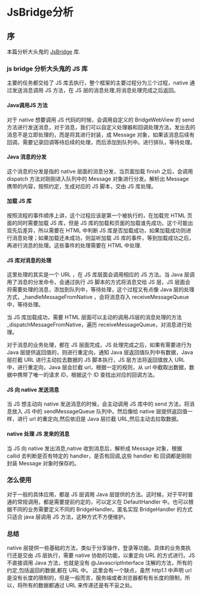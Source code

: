 # JsBridge分析


## 序 

本篇分析大头鬼的 [JsBridge](https://github.com/lzyzsd/JsBridge) 库.

<!-- more -->

### js bridge 分析大头鬼的 JS 库

主要的任务都交给了 JS 库去执行，整个框架的主要过程分为三个过程，native 通过发送消息调用 JS 方法，在 JS 层的消息处理,将消息处理完成之后返回。

#### Java调用JS 方法

对于 native 想要调用 JS 代码的时候，会调用自定义的 BridgeWebView 的 send 方法进行发送消息，对于消息，我们可以自定义处理器和回调处理方法，发出去的消息不是立即处理的，而是将其进行封装，成 Message 对象，如果该消息后续有回调，需要记录回调等待后续的处理，而后添加到队列中。进行排队，等待处理。

#### Java 消息的分发

这个消息的分发是指的 native 层面的消息分发，当页面加载 finish 之后，会调用 dispatch 方法对刚刚进入队列中的 Message 对象进行分发。解析出 Message 携带的内容，按照约定，生成对应的 JS 脚本，交由 JS 库处理。

#### 加载 JS 库

按照流程的事件顺序上讲，这个过程应该是第一个被执行的，在加载完 HTML 页面的同时需要加载 JS 库，但是 JS 库的加载和页面的加载谁先成功，这个可能出现先后差异，所以需要在 HTML 中判断 JS 库是否加载成功，如果加载成功则进行消息处理；如果加载还未成功，则监听加载 JS 库的事件，等到加载成功之后，再进行消息的处理。这些事件的处理需要在 HTML 中处理.


#### JS 库对消息的处理

这里处理的其实是一个 URL ，在 JS 库层面会调用相应的 JS 方法。当 Java 层调用了消息的分发命令，会通过执行 JS 脚本的方式将消息交给 JS 层，JS 层面会将需要处理的消息，添加到队列中，等待处理，这个过程又有点像 Java 层的处理方式，_handleMessageFromNative ，会将消息存入 receiveMessageQueue 中，等待处理。

当 JS 库加载成功，需要 HTML 层面可以主动的调用JS层的消息处理的方法 _dispatchMessageFromNative，遍历 receiveMessageQueue，对消息进行处理。

对于消息的业务处理，都在 JS 层面完成，JS 处理完成之后，如果有需要进行为 Java 层提供返回值的，则进行重定向，通知 Java 层返回值队列中有数据，Java 层拦截 URL 进行主动拉去数据的 JS 脚本执行，JS 层方法将返回值放入 URL 中，进行重定向，Java 层会拦截 url，根据一定的规则，从 url 中截取出数据，数据中携带了唯一的请求 ID，根据这个 ID 查找出对应的回调方法。


#### JS 向 native 发送消息

当 JS 想主动向 native 发送消息的时候，会主动调用 JS 库中的 send 方法，将消息放入 JS 中的 sendMessageQueue 队列中。然后像给 native 层提供返回值一样，进行 url 的重定向,然后依旧是 Java 层拦截 URL,然后主动去拉取数据。


#### native 处理 JS 发来的消息

当 JS 向 native 发出消息,native 收到消息后，解析成 Message 对象，根据 callid 去判断是否有特定的 handler，是否有回调,这些 handler 和 回调都是刚刚封装 Message 对象时保存的。


### 怎么使用

对于一般的具体应用，都是 JS 层调用 Java 层提供的方法。这时候，对于平时普通的常规调用，都是需要提前约定的，可以定义在 DefaultHandler 中。也可以根据不同的业务需要定义不同的 BridgeHandler。匿名实现 BridgeHandler 的方式只适合 java 层调用 JS 方法，这种方式不方便维护。



### 总结

native 层提供一些基础的方法，类似于分享操作，登录等功能。具体的业务类执行还是交由 JS 层执行，需要 native 协助的功能，以重定向 URL 的方式进行。JS 不直接调用 Java 方法，也就是没有 @JavascriptInterface 注解的方法，所有的约定,包括返回的数据,都在 URL 中。
这里会有一个缺点，虽然 http1.1 中声明 url 是没有长度的限制的，但是一般而言，服务端或者浏览器都有有长度的限制，所以，将所有的数据都通过 URL 来传递还是有不妥之处。



